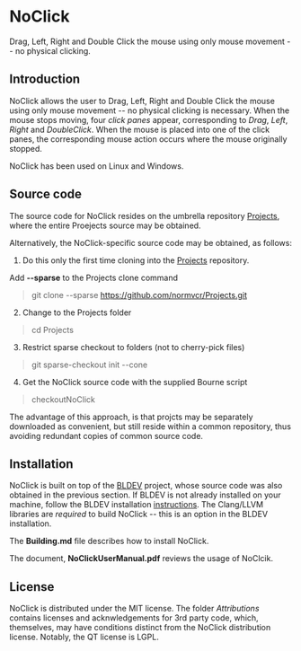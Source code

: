 # NoClick
Drag, Left, Right and Double Click the mouse using only mouse movement -- no physical clicking.

## Introduction
NoClick allows the user to Drag, Left, Right and Double Click the mouse using only mouse movement -- no physical clicking is necessary.  When the mouse stops moving, four *click panes* appear, corresponding to *Drag*, *Left*, *Right* and *DoubleClick*.  When the mouse is placed into one of the click panes, the corresponding mouse action occurs where the mouse originally stopped.

NoClick has been used on Linux and Windows.  


## Source code
The source code for NoClick resides on the umbrella repository [Projects](https://github.com/normvcr/Projects), where the entire Proejects source may be obtained.

Alternatively, the NoClick-specific source code may be obtained, as follows:

1. Do this only the first time cloning into the
[Projects](https://github.com/normvcr/Projects)
repository.

Add **--sparse** to the Projects clone command
>   git clone --sparse https://github.com/normvcr/Projects.git

2. Change to the Projects folder
>   cd Projects

3. Restrict sparse checkout to folders (not to cherry-pick files)
>   git sparse-checkout init --cone

4. Get the NoClick source code with the supplied Bourne script
>   checkoutNoClick

The advantage of this approach, is that projcts may be separately downloaded as convenient, but still reside within a common repository, thus avoiding redundant copies of common source code.

## Installation
NoClick is built on top of the [BLDEV](https://github.com/normvcr/master/BLDEV) project, whose source code was also obtained in the previous section.  If BLDEV is not already installed on your machine, follow the BLDEV installation [instructions](https://github.com/normvcr/BLDEV/BUILDINIG.md).  The Clang/LLVM libraries are *required* to build NoClick -- this is an option in the BLDEV installation.


The **Building.md** file describes how to install NoClick.

The document, **NoClickUserManual.pdf** reviews the usage of NoClcik.

## License
NoClick is distributed under the MIT license.  The folder *Attributions* contains licenses and acknwledgements for 3rd party code, which, themselves, may have conditions distinct from the NoClick distribution license.  Notably, the QT license is LGPL.
